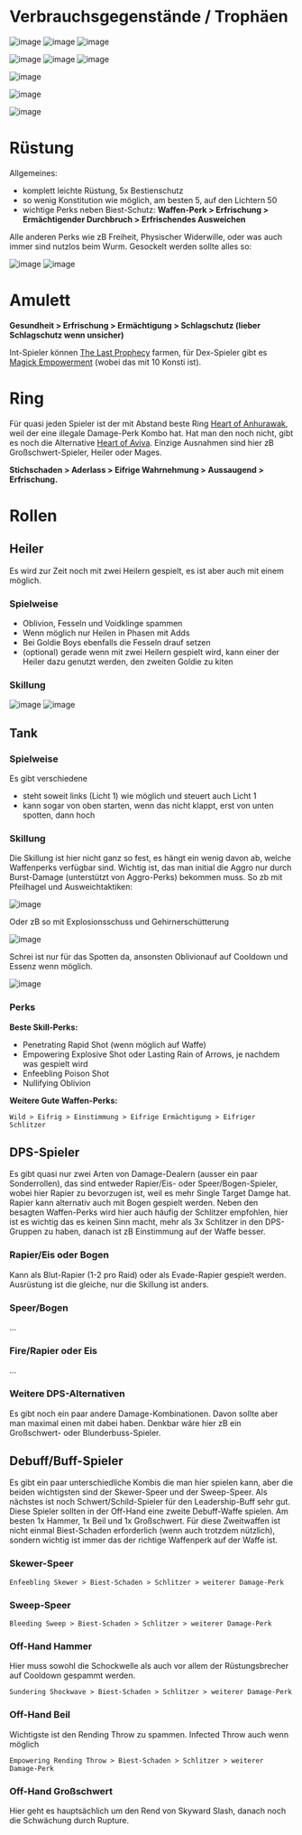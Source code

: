# Verbrauchsgegenstände / Trophäen

![image](https://github.com/MassiveHiggsField/SandwurmDocs/assets/3681429/6c444a08-2caa-486d-9871-2ac86487f213)
![image](https://github.com/MassiveHiggsField/SandwurmDocs/assets/3681429/3fd92504-c6e3-40a3-b099-492e98069fc9)
![image](https://github.com/MassiveHiggsField/SandwurmDocs/assets/3681429/e2b3275c-d0f7-4627-8578-140cba348832)

![image](https://github.com/MassiveHiggsField/SandwurmDocs/assets/3681429/ca203ff8-76b2-4090-8156-3157890e19ab)
![image](https://github.com/MassiveHiggsField/SandwurmDocs/assets/3681429/146e8925-51b1-4150-9442-5a7211f23c4f)
![image](https://github.com/MassiveHiggsField/SandwurmDocs/assets/3681429/0ea9ba08-c156-4b67-8330-caacd7f4f852)

![image](https://github.com/MassiveHiggsField/SandwurmDocs/assets/3681429/b8a600ea-057d-4a63-a590-221fbe4d03c2)

![image](https://github.com/MassiveHiggsField/SandwurmDocs/assets/3681429/994812c2-ee27-4fc3-b78f-4ec7cd8903ac)

![image](https://github.com/MassiveHiggsField/SandwurmDocs/assets/3681429/30bc5a03-a2de-44d5-89c8-32ccca77e9ec)

# Rüstung

Allgemeines:

- komplett leichte Rüstung, 5x Bestienschutz
- so wenig Konstitution wie möglich, am besten 5, auf den Lichtern 50
- wichtige Perks neben Biest-Schutz: **Waffen-Perk > Erfrischung > Ermächtigender Durchbruch > Erfrischendes Ausweichen**

Alle anderen Perks wie zB Freiheit, Physischer Widerwille, oder was auch immer sind nutzlos beim Wurm. Gesockelt werden sollte alles so:

![image](https://github.com/MassiveHiggsField/SandwurmDocs/assets/3681429/23e06165-d31a-4862-97c0-e44d293c7a3d)
![image](https://github.com/MassiveHiggsField/SandwurmDocs/assets/3681429/52e4f592-315a-4ca3-bd31-2c50bcfb343e)

# Amulett

**Gesundheit > Erfrischung > Ermächtigung > Schlagschutz (lieber Schlagschutz wenn unsicher)**

Int-Spieler können [The Last Prophecy](https://nwdb.info/db/item/amulett5_thelastprophecy_v2) farmen, für Dex-Spieler gibt es [Magick Empowerment](https://nwdb.info/db/item/amulet_magickempowermentt5) (wobei das mit 10 Konsti ist). 

# Ring 

Für quasi jeden Spieler ist der mit Abstand beste Ring [Heart of Anhurawak](https://nwdb.info/db/item/ringt5_heartofanhurawak_v2), weil der eine illegale Damage-Perk Kombo hat. Hat man den noch nicht, gibt es noch die Alternative [Heart of Aviva](https://nwdb.info/db/item/ringt5_heartofaviva_v2). Einzige Ausnahmen sind hier zB Großschwert-Spieler, Heiler oder Mages. 

**Stichschaden > Aderlass > Eifrige Wahrnehmung > Aussaugend > Erfrischung.**

# Rollen

## Heiler

Es wird zur Zeit noch mit zwei Heilern gespielt, es ist aber auch mit einem möglich. 

### Spielweise

- Oblivion, Fesseln und Voidklinge spammen
- Wenn möglich nur Heilen in Phasen mit Adds
- Bei Goldie Boys ebenfalls die Fesseln drauf setzen
- (optional) gerade wenn mit zwei Heilern gespielt wird, kann einer der Heiler dazu genutzt werden, den zweiten Goldie zu kiten

### Skillung

![image](https://github.com/MassiveHiggsField/SandwurmDocs/assets/3681429/857d45a0-88f7-422d-8f96-1eafabef840e)
![image](https://github.com/MassiveHiggsField/SandwurmDocs/assets/3681429/2764e6e1-2820-4741-b583-50f714a9e6bb)

## Tank

### Spielweise

Es gibt verschiedene 

- steht soweit links (Licht 1) wie möglich und steuert auch Licht 1
- kann sogar von oben starten, wenn das nicht klappt, erst von unten spotten, dann hoch

### Skillung

Die Skillung ist hier nicht ganz so fest, es hängt ein wenig davon ab, welche Waffenperks verfügbar sind. Wichtig ist, das man initial die Aggro nur durch Burst-Damage (unterstützt von Aggro-Perks) bekommen muss. So zb mit Pfeilhagel und Ausweichtaktiken:

![image](https://github.com/MassiveHiggsField/SandwurmDocs/assets/3681429/8f9ea37f-72f6-43e7-a247-65ee7edcd474)

Oder zB so mit Explosionsschuss und Gehirnerschütterung

![image](https://github.com/MassiveHiggsField/SandwurmDocs/assets/3681429/f92291b3-141e-4bda-ba5b-add77be48df7)

Schrei ist nur für das Spotten da, ansonsten Oblivionauf auf Cooldown und Essenz wenn möglich.

![image](https://github.com/MassiveHiggsField/SandwurmDocs/assets/3681429/97c36f38-559a-4e5c-b985-52c2fc1e8075)

### Perks

**Beste Skill-Perks:**

- Penetrating Rapid Shot (wenn möglich auf Waffe)
- Empowering Explosive Shot oder Lasting Rain of Arrows, je nachdem was gespielt wird
- Enfeebling Poison Shot
- Nullifying Oblivion

**Weitere Gute Waffen-Perks:**

    Wild > Eifrig > Einstimmung > Eifrige Ermächtigung > Eifriger Schlitzer

## DPS-Spieler

Es gibt quasi nur zwei Arten von Damage-Dealern (ausser ein paar Sonderrollen), das sind entweder Rapier/Eis- oder Speer/Bogen-Spieler, wobei hier Rapier zu bevorzugen ist, weil es mehr Single Target Damge hat. Rapier kann alternativ auch mit Bogen gespielt werden. Neben den besagten Waffen-Perks wird hier auch häufig der Schlitzer empfohlen, hier ist es wichtig das es keinen Sinn macht, mehr als 3x Schlitzer in den DPS-Gruppen zu haben, danach ist zB Einstimmung auf der Waffe besser.

### Rapier/Eis oder Bogen

Kann als Blut-Rapier (1-2 pro Raid) oder als Evade-Rapier gespielt werden. Ausrüstung ist die gleiche, nur die Skillung ist anders. 

### Speer/Bogen

...

### Fire/Rapier oder Eis

...

### Weitere DPS-Alternativen

Es gibt noch ein paar andere Damage-Kombinationen. Davon sollte aber man maximal einen mit dabei haben. Denkbar wäre hier zB ein Großschwert- oder Blunderbuss-Spieler. 

## Debuff/Buff-Spieler

Es gibt ein paar unterschiedliche Kombis die man hier spielen kann, aber die beiden wichtigsten sind der Skewer-Speer und der Sweep-Speer. Als nächstes ist noch Schwert/Schild-Spieler für den Leadership-Buff sehr gut. Diese Spieler sollten in der Off-Hand eine zweite Debuff-Waffe spielen. Am besten 1x Hammer, 1x Beil und 1x Großschwert. Für diese Zweitwaffen ist nicht einmal Biest-Schaden erforderlich (wenn auch trotzdem nützlich), sondern wichtig ist immer das der richtige Waffenperk auf der Waffe ist. 

### Skewer-Speer

    Enfeebling Skewer > Biest-Schaden > Schlitzer > weiterer Damage-Perk

### Sweep-Speer

    Bleeding Sweep > Biest-Schaden > Schlitzer > weiterer Damage-Perk

### Off-Hand Hammer

Hier muss sowohl die Schockwelle als auch vor allem der Rüstungsbrecher auf Cooldown gespammt werden. 

    Sundering Shockwave > Biest-Schaden > Schlitzer > weiterer Damage-Perk

### Off-Hand Beil

Wichtigste ist den Rending Throw zu spammen. Infected Throw auch wenn möglich

    Empowering Rending Throw > Biest-Schaden > Schlitzer > weiterer Damage-Perk

### Off-Hand Großschwert

Hier geht es hauptsächlich um den Rend von Skyward Slash, danach noch die Schwächung durch Rupture. 

    




